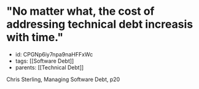 # "No matter what, the cost of addressing technical debt increasis with time."
* id: CPGNp6iy7npa9naHFFxWc
* tags: [[Software Debt]]
* parents: [[Technical Debt]]

Chris Sterling, Managing Software Debt, p20